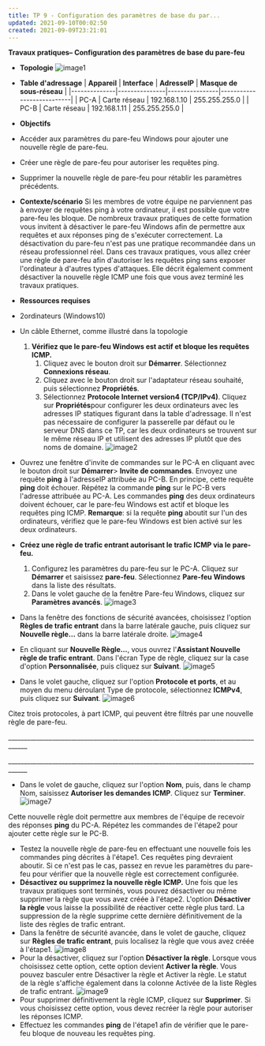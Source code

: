 ```yaml
---
title: TP 9 - Configuration des paramètres de base du par...
updated: 2021-09-10T00:02:50
created: 2021-09-09T23:21:01
---
```


**Travaux pratiques– Configuration des paramètres de base du pare-feu**
- **Topologie**
![image1](resources/2bb56377260141c9bbb819f3fb7d2091.png)

- **Table d'adressage**
| **Appareil** | **Interface** | **AdresseIP** | **Masque de sous-réseau** |
|--------------|---------------|----------------|---------------------------|
| PC-A         | Carte réseau  | 192.168.1.10   | 255.255.255.0             |
| PC-B         | Carte réseau  | 192.168.1.11   | 255.255.255.0             |
- **Objectifs**
- Accéder aux paramètres du pare-feu Windows pour ajouter une nouvelle règle de pare-feu.
- Créer une règle de pare-feu pour autoriser les requêtes ping.
- Supprimer la nouvelle règle de pare-feu pour rétablir les paramètres précédents.
- **Contexte/scénario**
Si les membres de votre équipe ne parviennent pas à envoyer de requêtes ping à votre ordinateur, il est possible que votre pare-feu les bloque. De nombreux travaux pratiques de cette formation vous invitent à désactiver le pare-feu Windows afin de permettre aux requêtes et aux réponses ping de s'exécuter correctement. La désactivation du pare-feu n'est pas une pratique recommandée dans un réseau professionnel réel. Dans ces travaux pratiques, vous allez créer une règle de pare-feu afin d'autoriser les requêtes ping sans exposer l'ordinateur à d'autres types d'attaques. Elle décrit également comment désactiver la nouvelle règle ICMP une fois que vous avez terminé les travaux pratiques.
- **Ressources requises**
- 2ordinateurs (Windows10)
- Un câble Ethernet, comme illustré dans la topologie
  1.  **Vérifiez que le pare-feu Windows est actif et bloque les requêtes ICMP.**
      1.  Cliquez avec le bouton droit sur **Démarrer**. Sélectionnez **Connexions réseau**.
      2.  Cliquez avec le bouton droit sur l'adaptateur réseau souhaité, puis sélectionnez **Propriétés**.
      3.  Sélectionnez **Protocole Internet version4 (TCP/IPv4)**. Cliquez sur **Propriétés**pour configurer les deux ordinateurs avec les adresses IP statiques figurant dans la table d'adressage. Il n'est pas nécessaire de configurer la passerelle par défaut ou le serveur DNS dans ce TP, car les deux ordinateurs se trouvent sur le même réseau IP et utilisent des adresses IP plutôt que des noms de domaine.
![image2](resources/d4e1348de9974a84a77a77f7593a257a.png)
- Ouvrez une fenêtre d'invite de commandes sur le PC-A en cliquant avec le bouton droit sur **Démarrer**\> **Invite de commandes**. Envoyez une requête **ping** à l'adresseIP attribuée au PC-B. En principe, cette requête **ping** doit échouer. Répétez la commande **ping** sur le PC-B vers l'adresse attribuée au PC-A. Les commandes **ping** des deux ordinateurs doivent échouer, car le pare-feu Windows est actif et bloque les requêtes ping ICMP.
**Remarque**: si la requête **ping** aboutit sur l'un des ordinateurs, vérifiez que le pare-feu Windows est bien activé sur les deux ordinateurs.
- **Créez une règle de trafic entrant autorisant le trafic ICMP via le pare-feu.**
  1.  Configurez les paramètres du pare-feu sur le PC-A. Cliquez sur **Démarrer** et saisissez **pare-feu**. Sélectionnez **Pare-feu Windows** dans la liste des résultats.
  2.  Dans le volet gauche de la fenêtre Pare-feu Windows, cliquez sur **Paramètres avancés**.
![image3](resources/abe86249e5d34f25b29cccc39a1f0149.png)
- Dans la fenêtre des fonctions de sécurité avancées, choisissez l'option **Règles de trafic entrant** dans la barre latérale gauche, puis cliquez sur **Nouvelle règle…** dans la barre latérale droite.
![image4](resources/6f23af436449450ea1f1a6ac2b758b2d.png)
- En cliquant sur **Nouvelle Règle…**, vous ouvrez l'**Assistant Nouvelle règle de trafic entrant**. Dans l'écran Type de règle, cliquez sur la case d'option **Personnalisée**, puis cliquez sur **Suivant**.
![image5](resources/b2040cf90e5343039393bd04385f5186.png)
- Dans le volet gauche, cliquez sur l'option **Protocole et ports**, et au moyen du menu déroulant Type de protocole, sélectionnez **ICMPv4**, puis cliquez sur **Suivant**.
![image6](resources/e0cbe754389c4849942ea6ca073f04fb.png)

Citez trois protocoles, à part ICMP, qui peuvent être filtrés par une nouvelle règle de pare-feu.

\_\_\_\_\_\_\_\_\_\_\_\_\_\_\_\_\_\_\_\_\_\_\_\_\_\_\_\_\_\_\_\_\_\_\_\_\_\_\_\_\_\_\_\_\_\_\_\_\_\_\_\_\_\_\_\_\_\_\_\_\_\_\_\_\_\_\_\_\_\_\_\_\_\_\_\_\_\_\_\_\_\_\_\_

\_\_\_\_\_\_\_\_\_\_\_\_\_\_\_\_\_\_\_\_\_\_\_\_\_\_\_\_\_\_\_\_\_\_\_\_\_\_\_\_\_\_\_\_\_\_\_\_\_\_\_\_\_\_\_\_\_\_\_\_\_\_\_\_\_\_\_\_\_\_\_\_\_\_\_\_\_\_\_\_\_\_\_\_
- Dans le volet de gauche, cliquez sur l'option **Nom**, puis, dans le champ Nom, saisissez **Autoriser les demandes ICMP**. Cliquez sur **Terminer**.
![image7](resources/3f6e00e592ad4b76b41a2fcaf40d8bc3.png)

Cette nouvelle règle doit permettre aux membres de l'équipe de recevoir des réponses **ping** du PC-A. Répétez les commandes de l'étape2 pour ajouter cette règle sur le PC-B.
- Testez la nouvelle règle de pare-feu en effectuant une nouvelle fois les commandes ping décrites à l'étape1. Ces requêtes ping devraient aboutir.
Si ce n'est pas le cas, passez en revue les paramètres du pare-feu pour vérifier que la nouvelle règle est correctement configurée.
- **Désactivez ou supprimez la nouvelle règle ICMP.**
Une fois que les travaux pratiques sont terminés, vous pouvez désactiver ou même supprimer la règle que vous avez créée à l'étape2. L'option **Désactiver la règle** vous laisse la possibilité de réactiver cette règle plus tard. La suppression de la règle supprime cette dernière définitivement de la liste des règles de trafic entrant.
- Dans la fenêtre de sécurité avancée, dans le volet de gauche, cliquez sur **Règles de trafic entrant**, puis localisez la règle que vous avez créée à l'étape1.
![image8](resources/e383af1481474be6864f941411522192.png)
- Pour la désactiver, cliquez sur l'option **Désactiver la règle**. Lorsque vous choisissez cette option, cette option devient **Activer la règle**. Vous pouvez basculer entre Désactiver la règle et Activer la règle. Le statut de la règle s'affiche également dans la colonne Activée de la liste Règles de trafic entrant.
![image9](resources/38230fbcbcf144b2bbf6d1a4ebbbbd9f.png)
- Pour supprimer définitivement la règle ICMP, cliquez sur **Supprimer**. Si vous choisissez cette option, vous devez recréer la règle pour autoriser les réponses ICMP.
- Effectuez les commandes **ping** de l'étape1 afin de vérifier que le pare-feu bloque de nouveau les requêtes ping.
